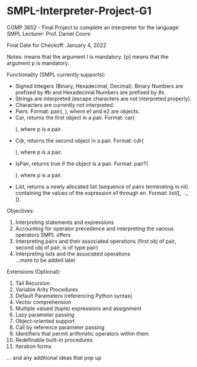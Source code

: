 # SMPL-Interpreter-Project-G1
COMP 3652 - Final Project to complete an interpreter for the language SMPL
Lecturer: Prof. Daniel Coore

Final Date for Checkoff: January 4, 2022 

Notes:
<l> means that the argument l is mandatory.
[p] means that the argument p is mandatory.

Functionality (SMPL currently supports):
- Signed Integers (Binary, Hexadecimal, Decimal). Binary Numbers are prefixed by #b and Hexadecimal Numbers are prefixed by #x.
- Strings are interpreted (escape characters are not interpreted properly).
- Characters are currently not interpreted.
- Pairs. Format: pair(<e1>, <e2>), where e1 and e2 are objects.
- Car, returns the first object in a pair. Format: car(<p>), where p is a pair.
- Cdr, returns the second object in a pair. Format: cdr(<p>), where p is a pair.
- IsPair, returns true if the object is a pair. Format: pair?(<p>), where p is a pair.
- List, returns a newly allocated list (sequence of pairs terminating in nil) containing the values of the expression e1 through en. Format: list([<e1>, ..., <en>]).


Objectives:
1. Interpreting statements and expressions
2. Accounting for operator precedence and interpreting the various operators SMPL offers
3. Interpreting pairs and their associated operations (first obj of pair, second obj of pair, is of type pair)
4. Interpreting lists and the associated operations   
...more to be added later

Extensions (Optional):
1. Tail Recursion
2. Variable Arity Procedures
3. Default Parameters (referencing Python syntax)
4. Vector comprehension
5. Multiple valued (tuple) expressions and assignment
6. Lazy parameter passing
7. Object-oriented support
8. Call by reference parameter passing
9. Identifiers that permit arithmetic operators within them
10. Redefinable built-in procedures
11. Iteration forms

... and any additional ideas that pop up

